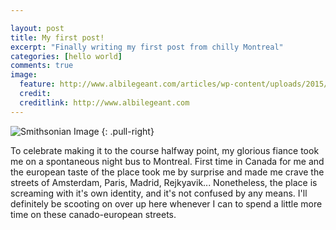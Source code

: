 ```yaml
---

layout: post
title: My first post!
excerpt: "Finally writing my first post from chilly Montreal"
categories: [hello world]
comments: true
image:
  feature: http://www.albilegeant.com/articles/wp-content/uploads/2015/10/Paria-Crew-Complete.jpg
  credit: 
  creditlink: http://www.albilegeant.com
---
```


![Smithsonian Image](http://www.albilegeant.com/articles/wp-content/uploads/2015/10/Paria-Crew-Complete.jpg)
{: .pull-right}

To celebrate making it to the course halfway point, my glorious fiance took me on a spontaneous night bus
to Montreal. First time in Canada for me and the european taste of the place took me by surprise and made
me crave the streets of Amsterdam, Paris, Madrid, Rejkyavik... Nonetheless, the place is screaming with it's own identity, and it's not confused by any means. I'll definitely be scooting on over up here whenever I can to spend
a little more time on these canado-european streets.